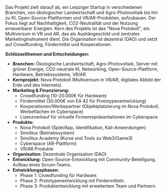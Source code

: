 Das Projekt zielt darauf ab, ein Leipziger Startup in verschiedenen Branchen, von ökologischer Landwirtschaft und Agro-Photovoltaik bis hin zu KI, Open-Source-Plattformen und VR/AR-Produkten, aufzubauen.  Der Fokus liegt auf Nachhaltigkeit, CO2-Neutralität und der Nutzung erneuerbarer Energien.  Kern des Projekts ist das "Nova Protokoll", ein Multiversum in VR und AR, das als Aushängeschild und zentrales Marketinginstrument dient.  Die Organisation ist dezentral (DAO) und setzt auf Crowdfunding, Fördermittel und Kooperationen.

**Schlüsselthemen und Entscheidungen:**

* **Branchen:** Ökologische Landwirtschaft, Agro-Photovoltaik, Server mit grüner Energie, CO2-neutrale KI, Networking, Open-Source-Plattform, Hardware, Betriebssysteme, VR/AR.
* **Kernprojekt:** Nova Protokoll (Multiversum in VR/AR, digitales Abbild der Erde und des Internets).
* **Marketing & Finanzierung:**
    * Crowdfunding (10-20.000€ für Hardware)
    * Fördermittel (30.000€ von EA 42 für Prototypenentwicklung)
    * Kooperationen/Werbepartner (Objektplatzierung im Nova Protokoll, Werbeflächen im Cyberspace)
    * Lizenzverkauf für virtuelle Firmenrepräsentationen im Cyberspace.
* **Produkte:**
    * Nova Protokoll (Spiel/App, Identifikation, Kali-Anwendungen)
    * Smolitux (Betriebssystem)
    * Smolitux Academy (Kurse und Tools zu Web3/Game3)
    * Cyberspace (AR-Plattform)
    * VR/AR Produkte
* **Organisation:** Dezentrale Organisation (DAO).
* **Entwicklung:** Open-Source-Entwicklung mit Community-Beteiligung, Aufbau eines Scrum-Teams.
* **Entwicklungsphasen:**
    * Phase 1: Crowdfunding für Hardware.
    * Phase 2: Prototypenentwicklung mit Fördermitteln.
    * Phase 3: Produktentwicklung mit erweitertem Team und Partnern.


